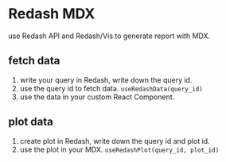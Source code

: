 # Redash MDX

use Redash API and Redash/Vis to generate report with MDX.


## fetch data

1. write your query in Redash, write down the query id.
2. use the query id to fetch data. `useRedashData(query_id)`
3. use the data in your custom React Component.


## plot data

1. create plot in Redash, write down the query id and plot id.
2. use the plot in your MDX. `useRedashPlot(query_id, plot_id)`


